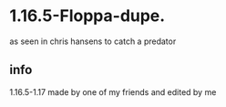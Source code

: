 # 1.16.5-Floppa-dupe.
as seen in chris hansens to catch a predator
## info
 1.16.5-1.17 made by one of my friends and edited by me
